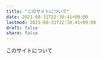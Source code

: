 ```yaml
---
title: "このサイトについて"
date: 2021-08-31T22:30:41+09:00
lastmod: 2021-08-31T22:30:41+09:00
draft: false
share: false
---
```


このサイトについて

